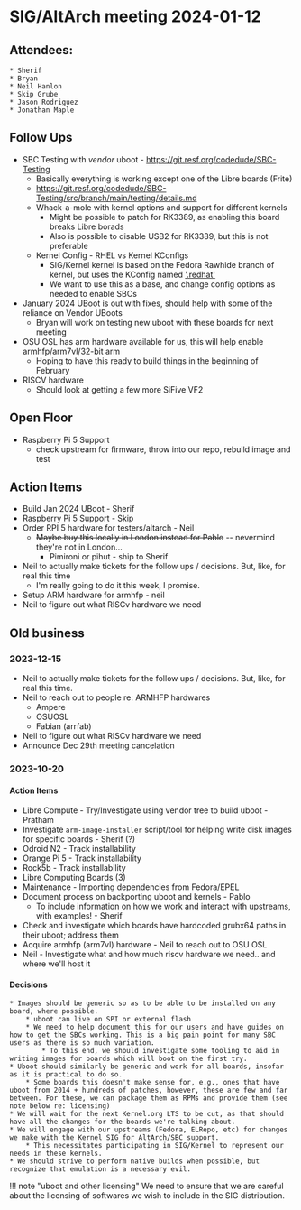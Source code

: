 # SIG/AltArch meeting 2024-01-12

## Attendees:
    * Sherif
    * Bryan
    * Neil Hanlon
    * Skip Grube
    * Jason Rodriguez
    * Jonathan Maple

## Follow Ups

* SBC Testing with *vendor* uboot - https://git.resf.org/codedude/SBC-Testing
    * Basically everything is working except one of the Libre boards (Frite)
    * https://git.resf.org/codedude/SBC-Testing/src/branch/main/testing/details.md
    * Whack-a-mole with kernel options and support for different kernels
        * Might be possible to patch for RK3389, as enabling this board breaks Libre borads 
        * Also is possible to disable USB2 for RK3389, but this is not preferable
    * Kernel Config - RHEL vs Kernel KConfigs
       * SIG/Kernel kernel is based on the Fedora Rawhide branch of kernel, but uses the KConfig named ['.redhat'](https://gitlab.com/cki-project/kernel-ark/-/blob/os-build/Kconfig.redhat)
        * We want to use this as a base, and change config options as needed to enable SBCs
* January 2024 UBoot is out with fixes, should help with some of the reliance on Vendor UBoots
    * Bryan will work on testing new uboot with these boards for next meeting
* OSU OSL has arm hardware available for us, this will help enable armhfp/arm7vl/32-bit arm
    * Hoping to have this ready to build things in the beginning of February
* RISCV hardware
    * Should look at getting a few more SiFive VF2

## Open Floor

* Raspberry Pi 5 Support
    * check upstream for firmware, throw into our repo, rebuild image and test

## Action Items

* Build Jan 2024 UBoot - Sherif
* Raspberry Pi 5 Support - Skip
* Order RPI 5 hardware for testers/altarch - Neil
    * ~~Maybe buy this locally in London instead for Pablo~~ -- nevermind they're not in London...
        * Pimironi or pihut - ship to Sherif
* Neil to actually make tickets for the follow ups / decisions. But, like, for real this time
    * I'm really going to do it this week, I promise.
* Setup ARM hardware for armhfp - neil
* Neil to figure out what RISCv hardware we need

## Old business

### 2023-12-15

* Neil to actually make tickets for the follow ups / decisions. But, like, for real this time.
* Neil to reach out to people re: ARMHFP hardwares
    * Ampere
    * OSUOSL
    * Fabian (arrfab)
* Neil to figure out what RISCv hardware we need
* Announce Dec 29th meeting cancelation

### 2023-10-20

#### Action Items

* Libre Compute - Try/Investigate using vendor tree to build uboot  - Pratham
* Investigate `arm-image-installer` script/tool for helping write disk images for specific boards - Sherif (?)
* Odroid N2 - Track installability
* Orange Pi 5 - Track installability
* Rock5b - Track installability
* Libre Computing Boards (3)
* Maintenance - Importing dependencies from Fedora/EPEL
* Document process on backporting uboot and kernels - Pablo
    * To include information on how we work and interact with upstreams, with examples! - Sherif
* Check and investigate which boards have hardcoded grubx64 paths in their uboot; address them
* Acquire armhfp (arm7vl) hardware - Neil to reach out to OSU OSL
* Neil - Investigate what and how much riscv hardware we need.. and where we'll host it

#### Decisions
    * Images should be generic so as to be able to be installed on any board, where possible.
        * uboot can live on SPI or external flash
        * We need to help document this for our users and have guides on how to get the SBCs working. This is a big pain point for many SBC users as there is so much variation.
            * To this end, we should investigate some tooling to aid in writing images for boards which will boot on the first try.
    * Uboot should similarly be generic and work for all boards, insofar as it is practical to do so.
        * Some boards this doesn't make sense for, e.g., ones that have uboot from 2014 + hundreds of patches, however, these are few and far between. For these, we can package them as RPMs and provide them (see note below re: licensing)
    * We will wait for the next Kernel.org LTS to be cut, as that should have all the changes for the boards we're talking about.
    * We will engage with our upstreams (Fedora, ELRepo, etc) for changes we make with the Kernel SIG for AltArch/SBC support.
        * This necessitates participating in SIG/Kernel to represent our needs in these kernels.
    * We should strive to perform native builds when possible, but recognize that emulation is a necessary evil.

!!! note "uboot and other licensing"
    We need to ensure that we are careful about the licensing of softwares we wish to include in the SIG distribution.

